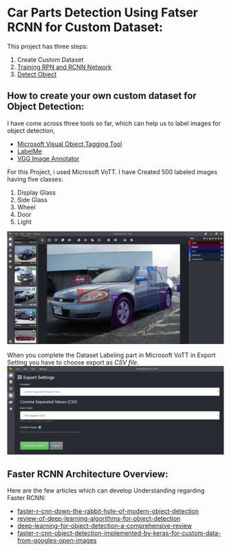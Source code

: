 # Car Parts Detection Using Fatser RCNN for Custom Dataset:
This project has three steps: 
1. Create Custom Dataset
2. [Training RPN and RCNN Network](FRCNNCarPartDetectionTrain.ipynb)
3. [Detect Object](FRCNNCarPartDetectionTest.ipynb)

## How to create your own custom dataset for Object Detection: 
I have come across three tools so far, which can help us to label images for object detection,
- [Microsoft Visual Object Tagging Tool](https://github.com/microsoft/VoTT)
- [LabelMe](http://labelme.csail.mit.edu/Release3.0/)
- [VGG Image Annotator](http://www.robots.ox.ac.uk/~vgg/software/via/)

For this Project, i used Microsoft VoTT. I have Created 500 labeled images having five classes:
1. Display Glass
2. Side Glass
3. Wheel
4. Door
5. Light

![LabeledImage](Utils/Images/LabeledImage.png)

When you complete the Dataset Labeling part in Microsoft VoTT in Export Setting you have to choose export as *CSV file*.
![ExportAsCsv](Utils/Images/ExportAsCSV.png)

## Faster RCNN Architecture Overview: 

Here are the few articles which can develop Understanding regarding Faster RCNN: 
- [faster-r-cnn-down-the-rabbit-hole-of-modern-object-detection](https://tryolabs.com/blog/2018/01/18/faster-r-cnn-down-the-rabbit-hole-of-modern-object-detection/)
- [review-of-deep-learning-algorithms-for-object-detection](https://medium.com/zylapp/review-of-deep-learning-algorithms-for-object-detection-c1f3d437b852)
- [deep-learning-for-object-detection-a-comprehensive-review](https://towardsdatascience.com/deep-learning-for-object-detection-a-comprehensive-review-73930816d8d9)
- [faster-r-cnn-object-detection-implemented-by-keras-for-custom-data-from-googles-open-images](https://towardsdatascience.com/faster-r-cnn-object-detection-implemented-by-keras-for-custom-data-from-googles-open-images-125f62b9141a)
